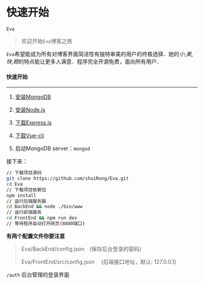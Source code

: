 # 快速开始

`Eva`

> 欢迎开始`Eva`博客之旅

`Eva`希望能成为所有对博客界面简洁性有独特审美的用户的终极选择．她的*小*,*美*,*快*,*稳*的特点能让更多人满意．程序完全开源免费，面向所有用户．



#### 快速开始

------

1. [安装MongoDB](https://jockchou.gitbooks.io/getting-started-with-mongodb/content/book/install.html)


1. [安装Node.js](https://nodejs.org/zh-cn/)
2. [下载Express.js](https://expressjs.com/zh-cn/starter/installing.html)
3. [下载Vue-cli](https://cn.vuejs.org/v2/guide/installation.html)
4. 启动MongoDB server：`mongod`

接下来：

```bash
// 下载项目源码
git clone https://github.com/shuiRong/Eva.git
cd Eva
// 下载项目依赖包
npm install
// 运行后端服务器
cd BackEnd && node ./bin/www
// 运行前端服务
cd FrontEnd && npm run dev
// 等待程序自动打开网页(8080端口)
```

**有两个配置文件你要注意**

> Eva/BackEnd/config.json　(保存后台登录的密码)
>
> Eva/FrontEnd/src/config.json  　(后端接口地址，默认: 127.0.0.1)



`/auth` 后台管理的登录界面